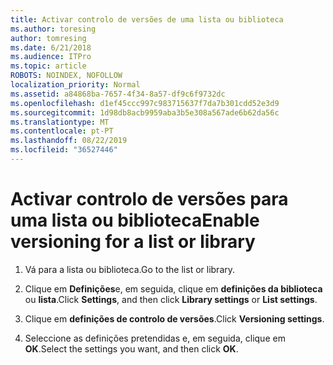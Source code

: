 ```yaml
---
title: Activar controlo de versões de uma lista ou biblioteca
ms.author: toresing
author: tomresing
ms.date: 6/21/2018
ms.audience: ITPro
ms.topic: article
ROBOTS: NOINDEX, NOFOLLOW
localization_priority: Normal
ms.assetid: a84868ba-7657-4f34-8a57-df9c6f9732dc
ms.openlocfilehash: d1ef45ccc997c983715637f7da7b301cdd52e3d9
ms.sourcegitcommit: 1d98db8acb9959aba3b5e308a567ade6b62da56c
ms.translationtype: MT
ms.contentlocale: pt-PT
ms.lasthandoff: 08/22/2019
ms.locfileid: "36527446"
---
```

# <a name="enable-versioning-for-a-list-or-library"></a><span data-ttu-id="5e3ea-102">Activar controlo de versões para uma lista ou biblioteca</span><span class="sxs-lookup"><span data-stu-id="5e3ea-102">Enable versioning for a list or library</span></span>

1. <span data-ttu-id="5e3ea-103">Vá para a lista ou biblioteca.</span><span class="sxs-lookup"><span data-stu-id="5e3ea-103">Go to the list or library.</span></span>
    
2. <span data-ttu-id="5e3ea-104">Clique em **Definições**e, em seguida, clique em **definições da biblioteca** ou **lista**.</span><span class="sxs-lookup"><span data-stu-id="5e3ea-104">Click **Settings**, and then click **Library settings** or **List settings**.</span></span>
    
3. <span data-ttu-id="5e3ea-105">Clique em **definições de controlo de versões**.</span><span class="sxs-lookup"><span data-stu-id="5e3ea-105">Click **Versioning settings**.</span></span>
    
4. <span data-ttu-id="5e3ea-106">Seleccione as definições pretendidas e, em seguida, clique em **OK**.</span><span class="sxs-lookup"><span data-stu-id="5e3ea-106">Select the settings you want, and then click **OK**.</span></span>
    

